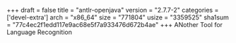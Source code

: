 +++
draft = false
title = "antlr-openjava"
version = "2.7.7-2"
categories = ['devel-extra']
arch = "x86_64"
size = "771804"
usize = "3359525"
sha1sum = "77c4ec2f1edd117e9ac68e5f7a933476d672b4ae"
+++
ANother Tool for Language Recognition